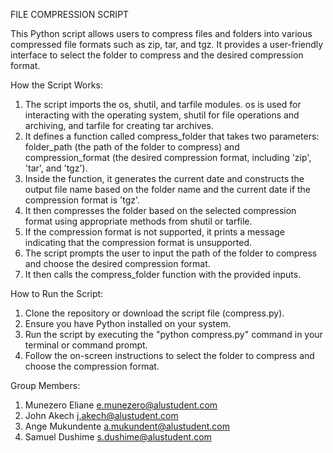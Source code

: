 FILE COMPRESSION SCRIPT

This Python script allows users to compress files and folders into various compressed file formats such as zip, tar, and tgz. It provides a user-friendly interface to select the folder to compress and the desired compression format.

How the Script Works:
1. The script imports the os, shutil, and tarfile modules. os is used for interacting with the operating system, shutil for file operations and archiving, and tarfile for creating tar archives.
2. It defines a function called compress_folder that takes two parameters: folder_path (the path of the folder to compress) and compression_format (the desired compression format, including 'zip', 'tar', and 'tgz').
3. Inside the function, it generates the current date and constructs the output file name based on the folder name and the current date if the compression format is 'tgz'.
4. It then compresses the folder based on the selected compression format using appropriate methods from shutil or tarfile.
5. If the compression format is not supported, it prints a message indicating that the compression format is unsupported.
6. The script prompts the user to input the path of the folder to compress and choose the desired compression format.
7. It then calls the compress_folder function with the provided inputs.

How to Run the Script:
1. Clone the repository or download the script file (compress.py).
2. Ensure you have Python installed on your system.
3. Run the script by executing the "python compress.py" command in your terminal or command prompt.
4. Follow the on-screen instructions to select the folder to compress and choose the compression format.

Group Members: 
1. Munezero Eliane <e.munezero@alustudent.com>
2. John Akech  <j.akech@alustudent.com>
3. Ange Mukundente <a.mukundent@alustudent.com>
4. Samuel Dushime <s.dushime@alustudent.com>
